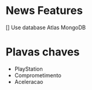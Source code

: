 # News Features

[] Use database Atlas MongoDB

# Plavas chaves

- PlayStation
- Comprometimento
- Aceleracao

